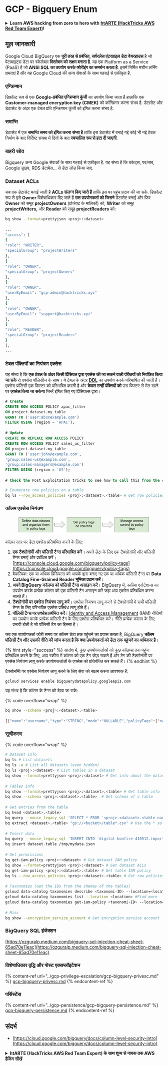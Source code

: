 # GCP - Bigquery Enum

<details>

<summary><strong>Learn AWS hacking from zero to hero with</strong> <a href="https://training.hacktricks.xyz/courses/arte"><strong>htARTE (HackTricks AWS Red Team Expert)</strong></a><strong>!</strong></summary>

HackTricks का समर्थन करने के अन्य तरीके:

* यदि आप चाहते हैं कि आपकी **कंपनी का विज्ञापन HackTricks में दिखाई दे** या **HackTricks को PDF में डाउनलोड करें**, तो [**सब्सक्रिप्शन प्लान्स**](https://github.com/sponsors/carlospolop) देखें!
* [**आधिकारिक PEASS & HackTricks स्वैग प्राप्त करें**](https://peass.creator-spring.com)
* [**The PEASS Family**](https://opensea.io/collection/the-peass-family) की खोज करें, हमारे विशेष [**NFTs**](https://opensea.io/collection/the-peass-family) का संग्रह
* 💬 [**Discord group**](https://discord.gg/hRep4RUj7f) में **शामिल हों** या [**telegram group**](https://t.me/peass) में या **Twitter** पर 🐦 [**@carlospolopm**](https://twitter.com/carlospolopm) को **फॉलो करें**.
* **HackTricks में PRs सबमिट करके अपनी हैकिंग ट्रिक्स शेयर करें** [**HackTricks**](https://github.com/carlospolop/hacktricks) और [**HackTricks Cloud**](https://github.com/carlospolop/hacktricks-cloud)
* &#x20;github repos.

</details>

## मूल जानकारी

Google Cloud BigQuery एक **पूरी तरह से प्रबंधित, सर्वरलेस एंटरप्राइज़ डेटा वेयरहाउस** है जो पेटाबाइट्स डेटा पर स्केलेबल **विश्लेषण को सक्षम बनाता है**. यह एक Platform as a Service (PaaS) है जो **ANSI SQL का उपयोग करके क्वेरीइंग का समर्थन करता है**. इसमें निर्मित मशीन लर्निंग क्षमताएं हैं और यह Google Cloud की अन्य सेवाओं के साथ गहराई से एकीकृत है.

### एन्क्रिप्शन

डिफ़ॉल्ट रूप से एक **Google-प्रबंधित एन्क्रिप्शन कुंजी** का उपयोग किया जाता है हालांकि एक **Customer-managed encryption key (CMEK)** को कॉन्फ़िगर करना संभव है. डेटासेट और डेटासेट के अंदर एक टेबल प्रति एन्क्रिप्शन कुंजी को इंगित करना संभव है.

### समाप्ति

डेटासेट में एक **समाप्ति समय को इंगित करना संभव है** ताकि इस डेटासेट में बनाई गई कोई भी नई टेबल निर्माण के बाद निर्दिष्ट संख्या में दिनों के बाद **स्वचालित रूप से हटा दी जाएगी**.

### बाहरी स्रोत

Bigquery अन्य Google सेवाओं के साथ गहराई से एकीकृत है. यह संभव है कि बकेट्स, पब/सब, Google ड्राइव, RDS डेटाबेस... से डेटा लोड किया जाए.

### Dataset ACLs

जब एक डेटासेट बनाई जाती है **ACLs संलग्न किए जाते हैं** ताकि इस पर पहुंच प्रदान की जा सके. डिफ़ॉल्ट रूप से इसे **Owner** विशेषाधिकार दिए जाते हैं **उस उपयोगकर्ता को जिसने** डेटासेट बनाई और फिर **Owner** को समूह **projectOwners** (प्रोजेक्ट के मालिकों) को, **Writer** को समूह **projectWriters,** और **Reader** को समूह **projectReaders** को:
```bash
bq show --format=prettyjson <proj>:<dataset>

...
"access": [
{
"role": "WRITER",
"specialGroup": "projectWriters"
},
{
"role": "OWNER",
"specialGroup": "projectOwners"
},
{
"role": "OWNER",
"userByEmail": "gcp-admin@hacktricks.xyz"
},
{
"role": "OWNER",
"userByEmail": "support@hacktricks.xyz"
},
{
"role": "READER",
"specialGroup": "projectReaders"
}
],
...
```
### टेबल पंक्तियों का नियंत्रण एक्सेस

यह संभव है कि **एक टेबल के अंदर किसी प्रिंसिपल द्वारा एक्सेस की जा सकने वाली पंक्तियों को नियंत्रित किया जा सके** रो एक्सेस पॉलिसीज के साथ। ये टेबल के अंदर [**DDL**](https://cloud.google.com/bigquery/docs/reference/standard-sql/data-definition-language#create\_row\_access\_policy\_statement) का उपयोग करके परिभाषित की जाती हैं।\
एक्सेस पॉलिसी एक फिल्टर को परिभाषित करती है और **केवल उन्हीं पंक्तियों को** उस फिल्टर से मेल खाने पर **एक्सेस किया जा सकेगा** जिन्हें इंगित किए गए प्रिंसिपल्स द्वारा।
```sql
# Create
CREATE ROW ACCESS POLICY apac_filter
ON project.dataset.my_table
GRANT TO ('user:abc@example.com')
FILTER USING (region = 'APAC');

# Update
CREATE OR REPLACE ROW ACCESS POLICY
CREATE ROW ACCESS POLICY sales_us_filter
ON project.dataset.my_table
GRANT TO ('user:john@example.com',
'group:sales-us@example.com',
'group:sales-managers@example.com')
FILTER USING (region = 'US');

# Check the Post Exploitation tricks to see how to call this from the cli
```

```bash
# Enumerate row policies on a table
bq ls --row_access_policies <proj>:<dataset>.<table> # Get row policies
```
### कॉलम एक्सेस नियंत्रण

<figure><img src="../../../.gitbook/assets/image.png" alt=""><figcaption></figcaption></figure>

कॉलम स्तर पर डेटा एक्सेस प्रतिबंधित करने के लिए:

1. **एक टैक्सोनॉमी और पॉलिसी टैग्स परिभाषित करें**। अपने डेटा के लिए एक टैक्सोनॉमी और पॉलिसी टैग्स बनाएं और प्रबंधित करें। [https://console.cloud.google.com/bigquery/policy-tags](https://console.cloud.google.com/bigquery/policy-tags)
2. वैकल्पिक: एक या अधिक प्रिंसिपल्स को आपके द्वारा बनाए गए एक या अधिक पॉलिसी टैग्स पर **Data Catalog Fine-Grained Reader भूमिका प्रदान करें**।
3. **अपने BigQuery कॉलम्स को पॉलिसी टैग्स असाइन करें**। BigQuery में, स्कीमा एनोटेशन्स का उपयोग करके प्रत्येक कॉलम को एक पॉलिसी टैग असाइन करें जहां आप एक्सेस प्रतिबंधित करना चाहते हैं।
4. **टैक्सोनॉमी पर एक्सेस नियंत्रण लागू करें**। एक्सेस नियंत्रण लागू करने से टैक्सोनॉमी में सभी पॉलिसी टैग्स के लिए परिभाषित एक्सेस प्रतिबंध लागू होते हैं।
5. **पॉलिसी टैग्स पर एक्सेस प्रबंधित करें**। [Identity and Access Management](https://cloud.google.com/iam) (IAM) नीतियों का उपयोग करके प्रत्येक पॉलिसी टैग के लिए एक्सेस प्रतिबंधित करें। नीति प्रत्येक कॉलम के लिए प्रभावी होती है जो पॉलिसी टैग का हिस्सा है।

जब एक उपयोगकर्ता क्वेरी समय पर कॉलम डेटा तक पहुंचने का प्रयास करता है, BigQuery **कॉलम पॉलिसी टैग और उसकी नीति की जांच करता है कि क्या उपयोगकर्ता को डेटा तक पहुंचने का अधिकार है**।

{% hint style="success" %}
सारांश में, कुछ उपयोगकर्ताओं को कुछ कॉलम्स तक पहुंच प्रतिबंधित करने के लिए, आप स्कीमा में कॉलम को एक टैग जोड़ सकते हैं और टैग की टैक्सोनॉमी पर एक्सेस नियंत्रण लागू करके उपयोगकर्ताओं के एक्सेस को प्रतिबंधित कर सकते हैं।
{% endhint %}

टैक्सोनॉमी पर एक्सेस नियंत्रण लागू करने के लिए सेवा को सक्षम करना आवश्यक है:
```bash
gcloud services enable bigquerydatapolicy.googleapis.com
```
यह संभव है कि कॉलम के टैग्स को देखा जा सके:

{% code overflow="wrap" %}
```bash
bq show --schema <proj>:<dataset>.<table>

[{"name":"username","type":"STRING","mode":"NULLABLE","policyTags":{"names":["projects/.../locations/us/taxonomies/2030629149897327804/policyTags/7703453142914142277"]},"maxLength":"20"},{"name":"age","type":"INTEGER","mode":"NULLABLE"}]
```
### सूचीकरण

{% code overflow="wrap" %}
```bash
# Dataset info
bq ls # List datasets
bq ls -a # List all datasets (even hidden)
bq ls <proj>:<dataset> # List tables in a dataset
bq show --format=prettyjson <proj>:<dataset> # Get info about the dataset (like ACLs)

# Tables info
bq show --format=prettyjson <proj>:<dataset>.<table> # Get table info
bq show --schema <proj>:<dataset>.<table>  # Get schema of a table

# Get entries from the table
bq head <dataset>.<table>
bq query --nouse_legacy_sql 'SELECT * FROM `<proj>.<dataset>.<table-name>` LIMIT 1000'
bq extract <dataset>.<table> "gs://<bucket>/table*.csv" # Use the * so it can dump everything in different files

# Insert data
bq query --nouse_legacy_sql 'INSERT INTO `digital-bonfire-410512.importeddataset.tabletest` (rank, refresh_date, dma_name, dma_id, term, week, score) VALUES (22, "2023-12-28", "Baltimore MD", 512, "Ms", "2019-10-13", 62), (22, "2023-12-28", "Baltimore MD", 512, "Ms", "2020-05-24", 67)'
bq insert dataset.table /tmp/mydata.json

# Get permissions
bq get-iam-policy <proj>:<dataset> # Get dataset IAM policy
bq show --format=prettyjson <proj>:<dataset> # Get dataset ACLs
bq get-iam-policy <proj>:<dataset>.<table> # Get table IAM policy
bq ls --row_access_policies <proj>:<dataset>.<table> # Get row policies

# Taxonomies (Get the IDs from the shemas of the tables)
gcloud data-catalog taxonomies describe <taxonomi-ID> --location=<location>
gcloud data-catalog taxonomies list --location <location> #Find more
gcloud data-catalog taxonomies get-iam-policy <taxonomi-ID> --location=<location>

# Misc
bq show --encryption_service_account # Get encryption service account
```
### BigQuery SQL इंजेक्शन

[https://ozguralp.medium.com/bigquery-sql-injection-cheat-sheet-65ad70e11eac](https://ozguralp.medium.com/bigquery-sql-injection-cheat-sheet-65ad70e11eac)

### विशेषाधिकार वृद्धि और पोस्ट एक्सप्लॉइटेशन

{% content-ref url="../gcp-privilege-escalation/gcp-bigquery-privesc.md" %}
[gcp-bigquery-privesc.md](../gcp-privilege-escalation/gcp-bigquery-privesc.md)
{% endcontent-ref %}

### पर्सिस्टेंस

{% content-ref url="../gcp-persistence/gcp-bigquery-persistence.md" %}
[gcp-bigquery-persistence.md](../gcp-persistence/gcp-bigquery-persistence.md)
{% endcontent-ref %}

## संदर्भ

* [https://cloud.google.com/bigquery/docs/column-level-security-intro](https://cloud.google.com/bigquery/docs/column-level-security-intro)

<details>

<summary><strong>htARTE (HackTricks AWS Red Team Expert) के साथ शून्य से नायक तक AWS हैकिंग सीखें</strong></summary>

HackTricks का समर्थन करने के अन्य तरीके:

* यदि आप चाहते हैं कि आपकी **कंपनी का विज्ञापन HackTricks में दिखाई दे** या **HackTricks को PDF में डाउनलोड करें**, तो [**सब्सक्रिप्शन प्लान्स**](https://github.com/sponsors/carlospolop) देखें!
* [**आधिकारिक PEASS & HackTricks स्वैग**](https://peass.creator-spring.com) प्राप्त करें
* [**The PEASS Family**](https://opensea.io/collection/the-peass-family) की खोज करें, हमारा एक्सक्लूसिव [**NFTs**](https://opensea.io/collection/the-peass-family) का संग्रह
* 💬 [**Discord group**](https://discord.gg/hRep4RUj7f) में **शामिल हों** या [**telegram group**](https://t.me/peass) में या **Twitter** पर 🐦 [**@carlospolopm**](https://twitter.com/carlospolopm) को **फॉलो** करें।
* **HackTricks** और [**HackTricks Cloud**](https://github.com/carlospolop/hacktricks-cloud) github repos में PRs सबमिट करके अपनी हैकिंग ट्रिक्स साझा करें।

</details>
